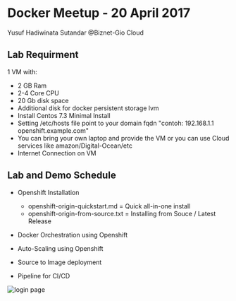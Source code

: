 # Docker Meetup - 20 April 2017
Yusuf Hadiwinata Sutandar @Biznet-Gio Cloud

Lab Requirment
---

1 VM with:
  - 2 GB Ram
  - 2-4 Core CPU
  - 20 Gb disk space
  - Additional disk for docker persistent storage lvm
  - Install Centos 7.3 Minimal Install
  - Setting /etc/hosts file point to your domain fqdn "contoh: 192.168.1.1 openshift.example.com"
  - You can bring your own laptop and provide the VM or you can use Cloud services like amazon/Digital-Ocean/etc
  - Internet Connection on VM




Lab and Demo Schedule
---
- Openshift Installation
    - openshift-origin-quickstart.md =  Quick all-in-one install
    - openshift-origin-from-source.txt = Installing from Souce / Latest Release

- Docker Orchestration using Openshift
- Auto-Scaling using Openshift
- Source to Image deployment
- Pipeline for CI/CD


![login page](https://github.com/isnuryusuf/openshift-install/blob/master/docker-meetup.jpg?raw=true)
